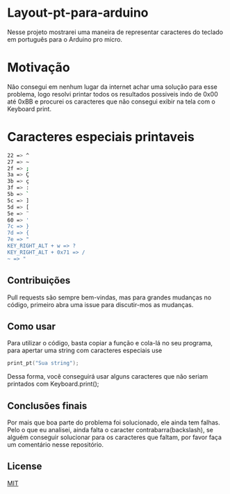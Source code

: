 # Layout-pt-para-arduino
Nesse projeto mostrarei uma maneira de representar caracteres do teclado em português para o Arduino pro micro.

# Motivação
Não consegui em nenhum lugar da internet achar uma solução para esse problema, logo resolvi printar todos os resultados possiveis 
indo de 0x00 até 0xBB e procurei os caracteres que não consegui exibir na tela com o Keyboard print.

# Caracteres especiais printaveis

```bash
22 => ^
27 => ~ 
2f => ; 
3a => Ç
3b => ç
3f => : 
5b => `
5c => ] 
5d => [
5e => ¨
60 => ' 
7c => }
7d => { 
7e => " 
KEY_RIGHT_ALT + w => ?
KEY_RIGHT_ALT + 0x71 => /
~ => "
```


## Contribuições
Pull requests são sempre bem-vindas, mas para grandes mudanças no código, primeiro abra uma issue para discutir-mos as mudanças.

## Como usar
Para utilizar o código, basta copiar a função e cola-lá no seu programa, para apertar uma string com caracteres especiais use
```C
print_pt("Sua string");
```
Dessa forma, você conseguirá usar alguns caracteres que não seriam printados com Keyboard.print();

## Conclusões finais

Por mais que boa parte do problema foi solucionado, ele ainda tem falhas. Pelo o que eu analisei, ainda falta o caracter 
contrabarra(backslash), se alguém conseguir solucionar para os caracteres que faltam, por favor faça um comentário nesse 
repositório.

## License
[MIT](https://choosealicense.com/licenses/mit/)

